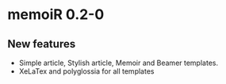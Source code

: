 # memoiR 0.2-0

## New features

* Simple article, Stylish article, Memoir and Beamer templates.
* XeLaTex and polyglossia for all templates
